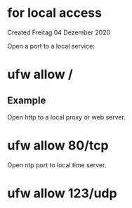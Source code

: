 # for local access
Created Freitag 04 Dezember 2020

Open a port to a local service:
# ufw allow <Port>/<Protocol>

Example
-------
Open http to a local proxy or web server.
# ufw allow 80/tcp

Open ntp port to local time server.
# ufw allow 123/udp

